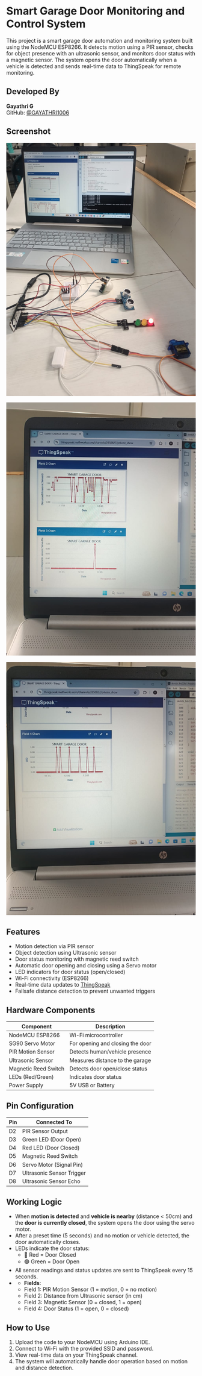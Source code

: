 # Smart Garage Door Monitoring and Control System

This project is a smart garage door automation and monitoring system built using the NodeMCU ESP8266. It detects motion using a PIR sensor, checks for object presence with an ultrasonic sensor, and monitors door status with a magnetic sensor. The system opens the door automatically when a vehicle is detected and sends real-time data to ThingSpeak for remote monitoring.

## Developed By

**Gayathri G**  
GitHub: [@GAYATHRI1006](https://github.com/GAYATHRI1006)





## Screenshot
![Smart Garage Door System Screenshot](image1.jpeg)

![Smart Garage Door System Screenshot](image2.jpeg)

![Smart Garage Door System Screenshot](image3.jpeg)

## Features


-  Motion detection via PIR sensor
-  Object detection using Ultrasonic sensor
-  Door status monitoring with magnetic reed switch
-  Automatic door opening and closing using a Servo motor
-  LED indicators for door status (open/closed)
-  Wi-Fi connectivity (ESP8266)
-  Real-time data updates to [ThingSpeak](https://thingspeak.com/)
-  Failsafe distance detection to prevent unwanted triggers

##  Hardware Components

| Component             | Description                       |
|----------------------|-----------------------------------|
| NodeMCU ESP8266      | Wi-Fi microcontroller              |
| SG90 Servo Motor     | For opening and closing the door   |
| PIR Motion Sensor    | Detects human/vehicle presence     |
| Ultrasonic Sensor    | Measures distance to the garage    |
| Magnetic Reed Switch | Detects door open/close status     |
| LEDs (Red/Green)     | Indicates door status              |
| Power Supply         | 5V USB or Battery                  |



## Pin Configuration

| Pin        | Connected To              |
|------------|---------------------------|
| D2         | PIR Sensor Output         |
| D3         | Green LED (Door Open)     |
| D4         | Red LED (Door Closed)     |
| D5         | Magnetic Reed Switch      |
| D6         | Servo Motor (Signal Pin)  |
| D7         | Ultrasonic Sensor Trigger |
| D8         | Ultrasonic Sensor Echo    |

## Working Logic

- When **motion is detected** and **vehicle is nearby** (distance < 50cm) and the **door is currently closed**, the system opens the door using the servo motor.
- After a preset time (5 seconds) and no motion or vehicle detected, the door automatically closes.
- LEDs indicate the door status:
  - 🔴 Red = Door Closed
  - 🟢 Green = Door Open
- All sensor readings and status updates are sent to ThingSpeak every 15 seconds.
- - **Fields**:
  - Field 1: PIR Motion Sensor (1 = motion, 0 = no motion)
  - Field 2: Distance from Ultrasonic sensor (in cm)
  - Field 3: Magnetic Sensor (0 = closed, 1 = open)
  - Field 4: Door Status (1 = open, 0 = closed)

## How to Use

1. Upload the code to your NodeMCU using Arduino IDE.
2. Connect to Wi-Fi with the provided SSID and password.
3. View real-time data on your ThingSpeak channel.
4. The system will automatically handle door operation based on motion and distance detection.

